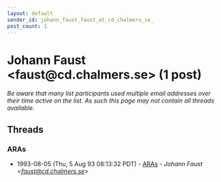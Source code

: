 ```yaml
---
layout: default
sender_id: johann_faust_faust_at_cd_chalmers_se_
post_count: 1
---
```


# Johann Faust <faust<span>@</span>cd.chalmers.se> (1 post)

_Be aware that many list participants used multiple email addresses over their time active on the list. As such this page may not contain all threads available._

## Threads

### ARAs
+ 1993-08-05 (Thu, 5 Aug 93 08:13:32 PDT) - [ARAs](/archive/1993/08/63181b19845227da381f7d42b3ae0a4ef81a8ce6e232af8e05aea8824c749738) - _Johann Faust \<faust@cd.chalmers.se\>_

